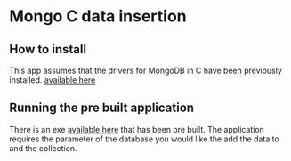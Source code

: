 # Mongo C data insertion
## How to install
This app assumes that the drivers for MongoDB in C have been previously installed. [available here](http://mongoc.org/)
## Running the pre built application
There is an exe [available here](https://github.com/AaronMulgrew/MongoClient/blob/master/x64/Release/MongoClient.exe) that has been pre built. The application requires the parameter of the database you would like the add the data to and the collection. 

